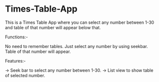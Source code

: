 # Times-Table-App

This is a Times Table App where you can select any number between 1-30 and table of that number will appear below that.

Functions:-

No need to remember tables.
Just select any number by using seekbar.
Table of that number will appear.


Features:-

-> Seek bar to select any number between 1-30. 
->  List view to show table of selected number.

